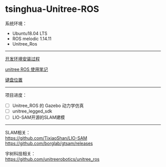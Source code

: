 # tsinghua-Unitree-ROS

系统环境： 
- Ubuntu18.04 LTS
- ROS melodic 1.14.11
- Unitree_Ros

----

[开发环境安装过程](/Development-environment.md)     

[unitree ROS 使用笔记](/Notes.md)     

[键盘位置](/keyboard.md)     

----
项目进度：
- [ ]  Unitree_ROS 的 Gazebo 动力学仿真
- [ ]  unitree_legged_sdk
- [ ]  LIO-SAM开源的SLAM建模

----

SLAM相关：  
https://github.com/TixiaoShan/LIO-SAM
https://github.com/borglab/gtsam/releases

宇树科技相关：  
https://github.com/unitreerobotics/unitree_ros

